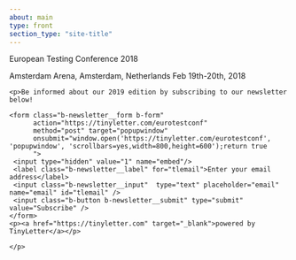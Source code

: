 ```yaml
---
about: main
type: front
section_type: "site-title"
---
```


<section id="european-testing-conference-2018"
         class="b-front "
>
    <div class="b-front__img b-img_main b-site-title b-img_full-sized b-img_parallax b-img b-img_bw">
        <div class="b-img_mobile-bw-wrapper">
        </div>
        <div class="b-img__text-content  b-site-title__info">
            <div hidden="hidden">
                <h1 class="h1 b-site-title__h1" style="display:none" aria-hidden="true">European Testing Conference 2018</h1>
                <h2 class=" b-site-title_wrappable" style="display: none;" aria-hidden="true"><span class="b-site-title__h2">Amsterdam Arena, Amsterdam, Netherlands</span> <span class="b-site-title__h2">19-20 February 2018</span></h2>
            </div>
            <p class="h1 b-site-title__h1">European Testing Conference 2018</p>
            <p class="h2 b-site-title_wrappable"><span class="b-site-title__h2">Amsterdam Arena, Amsterdam, Netherlands</span>&nbsp;<span class="b-site-title__h2">Feb 19th-20th, 2018</span></p>
        </div>
    </div>

    <p>Be informed about our 2019 edition by subscribing to our newsletter below!

    <form class="b-newsletter__form b-form"
          action="https://tinyletter.com/eurotestconf"
          method="post" target="popupwindow"
          onsubmit="window.open('https://tinyletter.com/eurotestconf', 'popupwindow', 'scrollbars=yes,width=800,height=600');return true
          ">
     <input type="hidden" value="1" name="embed"/>
     <label class="b-newsletter__label" for="tlemail">Enter your email address</label>
     <input class="b-newsletter__input"  type="text" placeholder="email" name="email" id="tlemail" />
     <input class="b-button b-newsletter__submit" type="submit" value="Subscribe" />
    </form>    
    <p><a href="https://tinyletter.com" target="_blank">powered by TinyLetter</a></p>

    </p>
